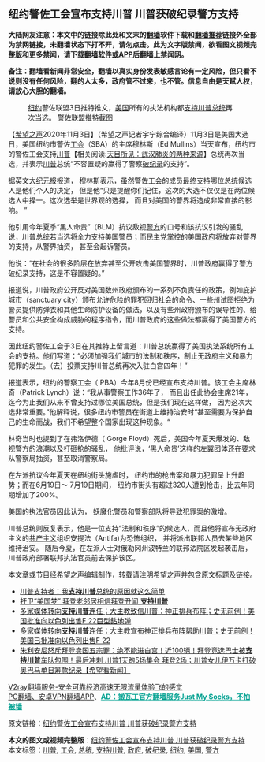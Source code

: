  <h2>纽约警佐工会宣布支持川普 川普获破纪录警方支持</h2> <p class="notice"><b>大陆网友注意：本文中的链接除此处和文末的<a href="https://github.com/bannedbook/fanqiang" >翻墙</a>软件下载和<a href="https://github.com/killgcd/justmysocks/blob/master/README.md">翻墙推荐</a>链接外全部为禁网链接，未翻墙状态下打不开，请勿点击。此为文字版禁闻，欲看图文视频完整版和更多禁闻，请下载<a href="https://github.com/bannedbook/fanqiang">翻墙软件或APP</a>后翻墙上禁闻网。</p><p>备注：翻墙看新闻非常安全，翻墙以真实身份发表敏感言论有一定风险，但只看不说则没有任何风险，翻的人太多，政府管不过来，也不管。信息自由是天赋人权，请放心大胆的翻墙。</b></p>  <div class="entry"> <figure><figcaption><a href="https://www.bannedbook.org/bnews/tag/%e7%ba%bd%e7%ba%a6/" class="st_tag internal_tag" rel="tag" title="标签 纽约 下的日志">纽约</a>警佐联盟3日推特推文，<a href="https://www.bannedbook.org/bnews/tag/%e7%be%8e%e5%9b%bd/" class="st_tag internal_tag" rel="tag" title="标签 美国 下的日志">美国</a>所有的执法机构都<a href="https://www.bannedbook.org/bnews/tag/%E6%94%AF%E6%8C%81%E5%B7%9D%E6%99%AE/" class="st_tag internal_tag" rel="tag" title="标签 支持川普 下的日志">支持川普</a><a href="https://www.bannedbook.org/bnews/tag/%e6%80%bb%e7%bb%9f/" class="st_tag internal_tag" rel="tag" title="标签 总统 下的日志">总统</a>再次当选。 警佐联盟推特截图</figcaption></figure> <p>【<span class='wp_keywordlink_affiliate'><a href="https://www.soundofhope.org" title="希望之声" target="_blank">希望之声</a></span>2020年11月3日】（希望之声记者宇宁综合编译）11月3日是美国大选日，美国纽约市警佐<a href="https://www.bannedbook.org/bnews/tag/%e5%b7%a5%e4%bc%9a/" class="st_tag internal_tag" rel="tag" title="标签 工会 下的日志">工会</a>（SBA）的主席穆林斯（Ed Mullins）当天宣布，纽约市的警佐工会支持<span class='wp_keywordlink'><a href="https://www.bannedbook.org/bnews/comments/20200816/1381118.html" title="天目所见：川普将再赢总统大选 共和党掌参众两院" target="_blank">川普</a></span>【相关阅读:<a href='https://www.bannedbook.org/bnews/comments/20200816/1381123.html' target='_blank'>天目所见：武汉肺炎的两种来源</a>】总统再次当选，并表示<a href="https://www.bannedbook.org/bnews/tag/%e5%b7%9d%e6%99%ae/" class="st_tag internal_tag" rel="tag" title="标签 川普 下的日志">川普</a>总统“不容置疑的赢得了警察<a href="https://www.bannedbook.org/bnews/tag/%E7%A0%B4%E7%BA%AA%E5%BD%95/" class="st_tag internal_tag" rel="tag" title="标签 破纪录 下的日志">破纪录</a>的支持”。</p> <p>据英文<span class='wp_keywordlink_affiliate'><a href="http://www.epochtimes.com/" title="大纪元" target="_blank">大纪元</a></span>报报道， 穆林斯表示，虽然警佐工会的成员最终支持哪位总统候选人是他们个人的决定， 但是他“只是提醒你们记住，这次的大选不仅仅是在两位候选人中择一。这次选举是世界观的选择， 而且对美国的警界将造成非常直接的影响。 ”</p> <p>他引用今年夏季“黑人命贵”（BLM）抗议敌视<a href="https://www.bannedbook.org/bnews/tag/%e8%ad%a6%e6%96%b9/" class="st_tag internal_tag" rel="tag" title="标签 警方 下的日志">警方</a>的口号和该抗议引发的骚乱说，川普总统若当选将全力支持美国警员；而民主党掌控的美国<a href="https://www.bannedbook.org/bnews/tag/%e6%94%bf%e5%ba%9c/" class="st_tag internal_tag" rel="tag" title="标签 政府 下的日志">政府</a>将放弃对警界的支持，从警界抽资， 甚至会起诉警员。</p>  <p>他说：“在社会的很多阶层在放弃甚至公开攻击美国警界时，川普政府赢得了警方破纪录支持，这是不容置疑的。”</p> <p>报道说，川普政府公开反对美国数州政府颁布的一系列不负责任的政策，例如庇护城市（sanctuary city）颁布允许危险的罪犯回归社会的命令、一些州试图拒绝为警员提供防弹衣和其他生命防护设备的做法，以及有些州政府颁布的误导性的、给警员和公共安全构成威胁的程序指令，而川普政府的这些做法都赢得了美国警方的支持。</p> <p>因此纽约警佐工会于3日在其推特上留言道：川普总统赢得了美国执法系统所有工会的支持。他们写道：“必须加强我们城市的法制和秩序，制止无政府主义和暴力犯罪的发生。（去）投票支持川普总统再次入驻白宫四年！”</p>  <p>报道表示，纽约的警察工会（ PBA）今年8月份已经宣布支持川普。该工会主席林奇（Patrick Lynch）说：“我从事警察工作36年了， 而且出任此协会主席21年，迄今为止我们从来不曾支持过哪位美国总统，但是我们现在这样做， 因为这次大选非常重要。”他解释说，很多纽约市警员在街道上维持治安时“甚至需要为保护自己的生命而战，我们不希望整个国家出现这种现象。“</p> <p>林奇当时也提到了在弗洛伊德（ Gorge Floyd）死后，美国今年夏天爆发的、敌视警方的浪潮以及打砸抢的骚乱， 他批评说，‘黑人命贵’这样的左翼团体还在要求从警察局抽资，甚至取消警察局。</p> <p>在左派抗议今年夏天在纽约街头施虐时， 纽约市的枪击案和暴力犯罪呈上升趋势；而在6月19日～ 7月19日期间， 纽约市街头有超过320人遭到枪击，比去年同期增加了200%。</p>  <p>美国的执法官员因此认为， 妖魔化警员和警察部队将导致犯罪案的激增。</p> <p>川普总统则反复表示，他是一位支持“法制和秩序”的候选人，而且他将宣布无政府主义的<span class='wp_keywordlink'><a href="https://www.bannedbook.org/forum2/topic6177.html" title="《共产主义的终极目的》" target="_blank">共产主义</a></span>组织安提法（Antifa)为恐怖组织， 并将派出联邦人员去某些地区维持治安。 随后今夏，在左派人士对俄勒冈州波特兰的联邦法院区发起袭击后， 川普政府部署联邦执法官员前去保护该区。</p> <p>本文章或节目经希望之声编辑制作，转载请注明希望之声并包含原文标题及链接。</p>  <ul class='op-related-articles' title='相关阅读'> <li><a href='https://www.bannedbook.org/bnews/comments/20201104/1425318.html' target='_blank'>川普支持者：我<b>支持川普</b>总统的原因就这么简单</a></li> <li><a href='https://www.bannedbook.org/bnews/comments/20201104/1425258.html' target='_blank'>扞卫“美国梦” 拜登老邻居相信拜登丑闻 <b>支持川普</b></a></li> <li><a href='https://www.bannedbook.org/bnews/bannedvideo/20201103/1424609.html' target='_blank'>多家媒体转向<b>支持川普</b>连任；大主教致信川普：神正排兵布阵；史无前例！美国批准向以色列出售F 22巨型鉆地弹</a></li> <li><a href='https://www.bannedbook.org/bnews/bannedvideo/20201103/1424605.html' target='_blank'>多家媒体转向<b>支持川普</b>连任；大主教宣布神正排兵布阵帮助川普；史无前例！美国已批准向以色列出售F 22</a></li> <li><a href='https://www.bannedbook.org/bnews/bannedvideo/20201102/1424474.html' target='_blank'>朱利安尼怒斥拜登卖国五宗罪：绝不能进白宫！近100辆！拜登竞选巴士被<b>支持川普</b>车队包围！最后冲刺 川普1天跑5场集会 拜登2场；川普女儿伊万卡打破奥巴马单日筹款纪录【希望看新闻】</a></li> </ul> <p class="texttj"> <a href="https://www.bannedbook.org/forum23/topic22702.html" target="_blank">V2ray翻墙服务-安全可靠经济高速无限流量体验飞的感觉</a><br/> <a href="https://github.com/bannedbook/fanqiang/wiki/%E7%A6%81%E9%97%BB%E7%BD%91%E5%AE%89%E5%8D%93%E7%BF%BB%E5%A2%99%E6%96%B0%E9%97%BBAPP" target="_blank">PC翻墙、安卓VPN翻墙APP</a>、<span onclick="window.open('https://github.com/killgcd/justmysocks/blob/master/README.md')" style="font-weight:bold;color:#00A191;cursor:pointer;text-decoration:underline;outline:none">AD：搬瓦工官方翻墙服务Just My Socks，不怕被墙</span></p><p>原文链接：<a class="src_link"  href="https://www.soundofhope.org/post/439018" target="_blank">纽约警佐工会宣布支持川普 川普获破纪录警方支持</a></p><a name='sharetosocial'></a>       <div><b>本文的图文或视频完整版</b>：<a href='https://www.bannedbook.org/bnews/comments/20201104/1425391.html'>纽约警佐工会宣布支持川普 川普获破纪录警方支持</a></div>  </div><!--END ENTRY--> <div class="postfooter"> <div>本文标签：<a href="https://www.bannedbook.org/bnews/tag/%e5%b7%9d%e6%99%ae/" rel="tag">川普</a>, <a href="https://www.bannedbook.org/bnews/tag/%e5%b7%a5%e4%bc%9a/" rel="tag">工会</a>, <a href="https://www.bannedbook.org/bnews/tag/%e6%80%bb%e7%bb%9f/" rel="tag">总统</a>, <a href="https://www.bannedbook.org/bnews/tag/%E6%94%AF%E6%8C%81%E5%B7%9D%E6%99%AE/" rel="tag">支持川普</a>, <a href="https://www.bannedbook.org/bnews/tag/%e6%94%bf%e5%ba%9c/" rel="tag">政府</a>, <a href="https://www.bannedbook.org/bnews/tag/%E7%A0%B4%E7%BA%AA%E5%BD%95/" rel="tag">破纪录</a>, <a href="https://www.bannedbook.org/bnews/tag/%e7%ba%bd%e7%ba%a6/" rel="tag">纽约</a>, <a href="https://www.bannedbook.org/bnews/tag/%e7%be%8e%e5%9b%bd/" rel="tag">美国</a>, <a href="https://www.bannedbook.org/bnews/tag/%e8%ad%a6%e6%96%b9/" rel="tag">警方</a></div>  </div><!--END POSTFOOTER--> 